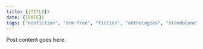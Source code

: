 ```yaml
---
title: {{TITLE}}
date: {{DATE}}
tags: ["nonfiction", "drm-free", "fiction", "anthologies", "standalone", "SeriesName"]
---
```


Post content goes here.
